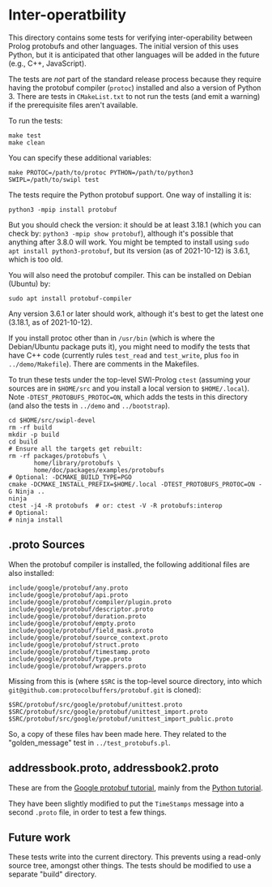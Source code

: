 # Inter-operatbility

This directory contains some tests for verifying inter-operability
between Prolog protobufs and other languages. The initial version of
this uses Python, but it is anticipated that other languages will be
added in the future (e.g., C++, JavaScript).

The tests are *not* part of the standard release process because they
require having the protobuf compiler (`protoc`) installed and also a
version of Python 3. There are tests in `CMakeList.txt` to not run the
tests (and emit a warning) if the prerequisite files aren't available.

To run the tests:
```
make test
make clean
```
You can specify these additional variables:
```
make PROTOC=/path/to/protoc PYTHON=/path/to/python3 SWIPL=/path/to/swipl test
```

The tests require the Python protobuf support. One way of installing it is:
```
python3 -mpip install protobuf
```
But you should check the version: it should be at least 3.18.1 (which you can check
by: `python3 -mpip show protobuf`), although it's possible that anything after
3.8.0  will work.
You might be tempted to install using `sudo apt install python3-protobuf`,
but its version (as of 2021-10-12) is 3.6.1, which is too old.

You will also need the protobuf compiler. This can be installed on
Debian (Ubuntu) by:
```
sudo apt install protobuf-compiler
```
Any version 3.6.1 or later should work, although it's best to get the
latest one (3.18.1, as of 2021-10-12).

If you install protoc other than in `/usr/bin` (which is where the Debian/Ubuntu
package puts it), you might need to modify the tests that have C++ code (currently
rules `test_read` and `test_write`, plus `foo` in `../demo/Makefile`).
There are comments in the Makefiles.

To trun these tests under the top-level SWI-Prolog `ctest` (assuming your
sources are in `$HOME/src` and you install a local version to
`$HOME/.local`). Note `-DTEST_PROTOBUFS_PROTOC=ON`, which adds
the tests in this directory (and also the tests in `../demo` and `../bootstrap`).
```
cd $HOME/src/swipl-devel
rm -rf build
mkdir -p build
cd build
# Ensure all the targets get rebuilt:
rm -rf packages/protobufs \
       home/library/protobufs \
       home/doc/packages/examples/protobufs
# Optional: -DCMAKE_BUILD_TYPE=PGO
cmake -DCMAKE_INSTALL_PREFIX=$HOME/.local -DTEST_PROTOBUFS_PROTOC=ON -G Ninja ..
ninja
ctest -j4 -R protobufs  # or: ctest -V -R protobufs:interop
# Optional:
# ninja install
```

## .proto Sources

When the protobuf compiler is installed, the following additional
files are also installed:

```
include/google/protobuf/any.proto
include/google/protobuf/api.proto
include/google/protobuf/compiler/plugin.proto
include/google/protobuf/descriptor.proto
include/google/protobuf/duration.proto
include/google/protobuf/empty.proto
include/google/protobuf/field_mask.proto
include/google/protobuf/source_context.proto
include/google/protobuf/struct.proto
include/google/protobuf/timestamp.proto
include/google/protobuf/type.proto
include/google/protobuf/wrappers.proto
```

Missing from this is (where `$SRC` is the top-level source directory, into which
`git@github.com:protocolbuffers/protobuf.git` is cloned):
```
$SRC/protobuf/src/google/protobuf/unittest.proto
$SRC/protobuf/src/google/protobuf/unittest_import.proto
$SRC/protobuf/src/google/protobuf/unittest_import_public.proto
```

So, a copy of these files hav been made here.
They related to the "golden_message" test in `../test_protobufs.pl`.

## addressbook.proto, addressbook2.proto

These are from the [Google protobuf
tutorial](https://developers.google.com/protocol-buffers/docs/tutorials),
mainly from the [Python
tutorial](https://developers.google.com/protocol-buffers/docs/pythontutorial).

They have been slightly modified to put the `TimeStamps` message into
a second `.proto` file, in order to test a few things.

## Future work

These tests write into the current directory. This prevents using a
read-only source tree, amongst other things. The tests should be
modified to use a separate "build" directory.
